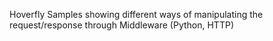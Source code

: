 Hoverfly Samples showing different ways of manipulating the request/response through Middleware (Python, HTTP)